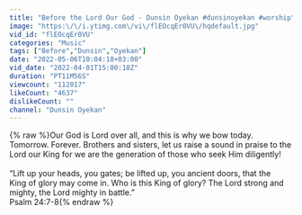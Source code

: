 ```yaml
---
title: "Before the Lord Our God - Dunsin Oyekan #dunsinoyekan #worship"
image: "https:\/\/i.ytimg.com\/vi\/flEOcqEr0VU\/hqdefault.jpg"
vid_id: "flEOcqEr0VU"
categories: "Music"
tags: ["Before","Dunsin","Oyekan"]
date: "2022-05-06T10:04:18+03:00"
vid_date: "2022-04-01T15:00:18Z"
duration: "PT11M56S"
viewcount: "112017"
likeCount: "4637"
dislikeCount: ""
channel: "Dunsin Oyekan"
---
```

{% raw %}Our God is Lord over all, and this is why we bow today. Tomorrow. Forever. Brothers and sisters, let us raise a sound in praise to the Lord our King for we are the generation of those who seek Him diligently!<br /><br />“Lift up your heads, you gates; be lifted up, you ancient doors, that the King of glory may come in. Who is this King of glory? The Lord strong and mighty, the Lord mighty in battle.”<br />Psalm 24:7-8{% endraw %}
